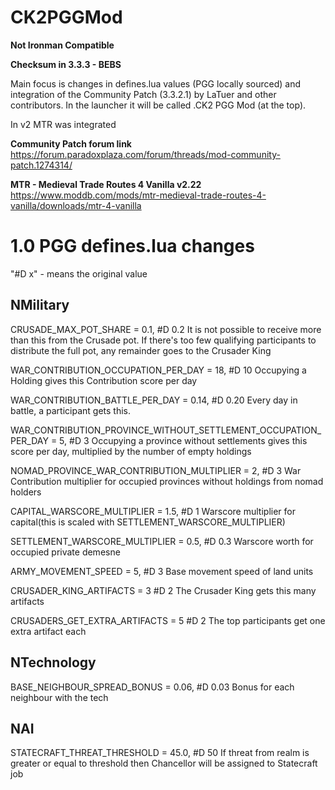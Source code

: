 # CK2PGGMod

**Not Ironman Compatible**

**Checksum in 3.3.3 - BEBS**

Main focus is changes in defines.lua values (PGG locally sourced)
and integration of the Community Patch (3.3.2.1) by LaTuer and other contributors. In the launcher it will be called .CK2 PGG Mod (at the top).

In v2 MTR was integrated

**Community Patch forum link**
https://forum.paradoxplaza.com/forum/threads/mod-community-patch.1274314/

**MTR - Medieval Trade Routes 4 Vanilla v2.22** 
https://www.moddb.com/mods/mtr-medieval-trade-routes-4-vanilla/downloads/mtr-4-vanilla

# 1.0 PGG defines.lua changes

"#D x" - means the original value

## NMilitary 

CRUSADE_MAX_POT_SHARE = 0.1, #D 0.2
It is not possible to receive more than this from the Crusade pot. If there's too few qualifying participants to distribute the full pot, any remainder goes to the Crusader King

WAR_CONTRIBUTION_OCCUPATION_PER_DAY = 18, #D 10
Occupying a Holding gives this Contribution score per day 

WAR_CONTRIBUTION_BATTLE_PER_DAY = 0.14, #D 0.20
Every day in battle, a participant gets this. 

WAR_CONTRIBUTION_PROVINCE_WITHOUT_SETTLEMENT_OCCUPATION_PER_DAY = 5, #D 3
Occupying a province without settlements gives this score per day, multiplied by the number of empty holdings

NOMAD_PROVINCE_WAR_CONTRIBUTION_MULTIPLIER = 2, #D 3
War Contribution multiplier for occupied provinces without holdings from nomad holders

CAPITAL_WARSCORE_MULTIPLIER = 1.5, #D 1
Warscore multiplier for capital(this is scaled with SETTLEMENT_WARSCORE_MULTIPLIER)

SETTLEMENT_WARSCORE_MULTIPLIER = 0.5, #D 0.3
Warscore worth for occupied private demesne

ARMY_MOVEMENT_SPEED = 5, #D 3
Base movement speed of land units

CRUSADER_KING_ARTIFACTS = 3 #D 2
The Crusader King gets this many artifacts

CRUSADERS_GET_EXTRA_ARTIFACTS = 5 #D 2
The top <NUM> participants get one extra artifact each

## NTechnology 

BASE_NEIGHBOUR_SPREAD_BONUS = 0.06, #D 0.03
Bonus for each neighbour with the tech

## NAI #
STATECRAFT_THREAT_THRESHOLD = 45.0, #D 50
If threat from realm is greater or equal to threshold then Chancellor will be assigned to Statecraft job

